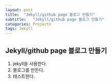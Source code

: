 ```yaml
---
layout: post
title:  "Jekyll/github page 블로그 만들기"
subtitle:   "Jekyll/github page 블로그 만들기"
categories: Projects
tags: Jekyll
---
```


## Jekyll/github page 블로그 만들기

1. jekyll을 사용한다.
2. 블로그를 만든다.
3. 테스트한다.
